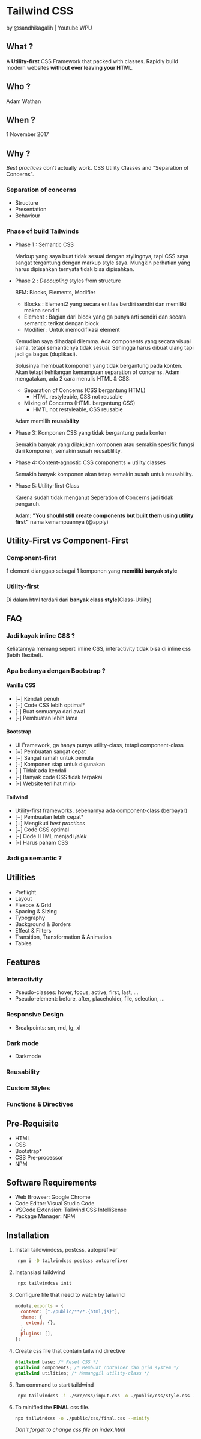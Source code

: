 # Tailwind CSS

by @sandhikagalih | Youtube WPU

## What ?

A **Utility-first** CSS Framework that packed with classes. Rapidly build modern websites **without ever leaving your HTML**.

## Who ?

Adam Wathan

## When ?

1 November 2017

## Why ?

_Best practices_ don't actually work. CSS Utility Classes and "Separation of Concerns".

### Separation of concerns

- Structure
- Presentation
- Behaviour

### Phase of build Tailwinds

- Phase 1 : Semantic CSS

  Markup yang saya buat tidak sesuai dengan stylingnya, tapi CSS saya sangat tergantung dengan markup style saya. Mungkin perhatian yang harus dipisahkan ternyata tidak bisa dipisahkan.

- Phase 2 : _Decoupling_ styles from structure

  BEM: Blocks, Elements, Modifier

  - Blocks : Element2 yang secara entitas berdiri sendiri dan memiliki makna sendiri
  - Element : Bagian dari block yang ga punya arti sendiri dan secara semantic terikat dengan block
  - Modifier : Untuk memodifikasi element

  Kemudian saya dihadapi dilemma. Ada components yang secara visual sama, tetapi semanticnya tidak sesuai. Sehingga harus dibuat ulang tapi jadi ga bagus (duplikasi).

  Solusinya membuat komponen yang tidak bergantung pada konten. Akan tetapi kehilangan kemampuan separation of concerns. Adam mengatakan, ada 2 cara menulis HTML & CSS:

  - Separation of Concerns (CSS bergantung HTML)
    - HTML restyleable, CSS not reusable
  - Mixing of Concerns (HTML bergantung CSS)
    - HMTL not restyleable, CSS reusable

  Adam memilih **reusablilty**

- Phase 3: Komponen CSS yang tidak bergantung pada konten

  Semakin banyak yang dilakukan komponen atau semakin spesifik fungsi dari komponen, semakin susah reusablility.

- Phase 4: Content-agnostic CSS components + utility classes

  Semakin banyak komponen akan tetap semakin susah untuk reusability.

- Phase 5: Utility-first Class

  Karena sudah tidak menganut Seperation of Concerns jadi tidak pengaruh.

  Adam: **"You should still create components but built them using utility first"** nama kemampuannya (@apply)

## Utility-First vs Component-First

### Component-first

1 element dianggap sebagai 1 komponen yang **memiliki banyak style**

### Utility-first

Di dalam html terdari dari **banyak class style**(Class-Utility)

## FAQ

### Jadi kayak inline CSS ?

Keliatannya memang seperti inline CSS, interactivity tidak bisa di inline css (lebih flexibel).

### Apa bedanya dengan Bootstrap ?

#### Vanilla CSS

- [+] Kendali penuh
- [+] Code CSS lebih optimal\*
- [-] Buat semuanya dari awal
- [-] Pembuatan lebih lama

#### Bootstrap

- UI Framework, ga hanya punya utility-class, tetapi component-class
- [+] Pembuatan sangat cepat
- [+] Sangat ramah untuk pemula
- [+] Komponen siap untuk digunakan
- [-] Tidak ada kendali
- [-] Banyak code CSS tidak terpakai
- [-] Website terlihat mirip

#### Tailwind

- Utility-first frameworks, sebenarnya ada component-class (berbayar)
- [+] Pembuatan lebih cepat\*
- [+] Mengikuti _best practices_
- [+] Code CSS optimal
- [-] Code HTML menjadi _jelek_
- [-] Harus paham CSS

### Jadi ga semantic ?

## Utilities

- Preflight
- Layout
- Flexbox & Grid
- Spacing & Sizing
- Typography
- Background & Borders
- Effect & Filters
- Transition, Transformation & Animation
- Tables

## Features

### Interactivity

- Pseudo-classes: hover, focus, active, first, last, ...
- Pseudo-element: before, after, placeholder, file, selection, ...

### Responsive Design

- Breakpoints: sm, md, lg, xl

### Dark mode

- Darkmode

### Reusability

### Custom Styles

### Functions & Directives

## Pre-Requisite

- HTML
- CSS
- Bootstrap\*
- CSS Pre-processor
- NPM

## Software Requirements

- Web Browser: Google Chrome
- Code Editor: Visual Studio Code
- VSCode Extension: Tailwind CSS IntelliSense
- Package Manager: NPM

## Installation

1. Install taildwindcss, postcss, autoprefixer

   ```bash
    npm i -D tailwindcss postcss autoprefixer
   ```

1. Instansiasi taildwind

   ```bash
    npx tailwindcss init
   ```

1. Configure file that need to watch by tailwind

   ```js
   module.exports = {
     content: ["./public/**/*.{html,js}"],
     theme: {
       extend: {},
     },
     plugins: [],
   };
   ```

1. Create css file that contain tailwind directive

   ```css
   @tailwind base; /* Reset CSS */
   @tailwind components; /* Membuat container dan grid system */
   @tailwind utilities; /* Memanggil utility-class */
   ```

1. Run command to start taildwind

   ```bash
    npx tailwindcss -i ./src/css/input.css -o ./public/css/style.css --watch
   ```

1. To minified the **FINAL** css file.

   ```bash
   npx tailwindcss -o ./public/css/final.css --minify
   ```

   _Don't forget to change css file on index.html_
